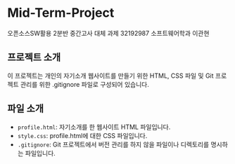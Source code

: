 # Mid-Term-Project
오픈소스SW활용 2분반 중간고사 대체 과제
32192987 소프트웨어학과 이관현

## 프로젝트 소개
이 프로젝트는 개인의 자기소개 웹사이트를 만들기 위한 HTML, CSS 파일 및 Git 프로젝트 관리를 위한 .gitignore 파일로 구성되어 있습니다.

## 파일 소개
- `profile.html`: 자기소개를 한 웹사이트 HTML 파일입니다.
- `style.css`: profile.html에 대한 CSS 파일입니다.
- `.gitignore`: Git 프로젝트에서 버전 관리를 하지 않을 파일이나 디렉토리를 명시하는 파일입니다.
